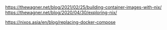 https://thewagner.net/blog/2021/02/25/building-container-images-with-nix/
https://thewagner.net/blog/2020/04/30/exploring-nix/

https://nixos.asia/en/blog/replacing-docker-compose
